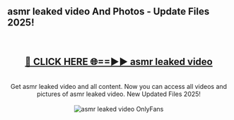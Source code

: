 <h2>asmr leaked video And Photos - Update Files 2025!</h2>
<br>
<div align="center">
<h2><a href="https://linkcuts.com/hfmhzwbr" rel="nofollow">🔴 CLICK HERE 🌐==►► asmr leaked video</a></h2>
<br>
Get asmr leaked video and all content. Now you can access all videos and pictures of asmr leaked video. New Updated Files 2025!
<br>
<br>
<a href="https://linkcuts.com/hfmhzwbr" rel="nofollow" data-target="animated-image.originalLink"><img src="https://i.ibb.co.com/WyWwxjT/player-gif2.gif" alt="asmr leaked video OnlyFans" style="max-width: 100%; display: inline-block;" data-target="animated-image.originalImage"></a>
</div>
<br>